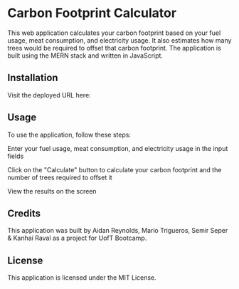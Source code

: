 # Carbon Footprint Calculator

This web application calculates your carbon footprint based on your fuel usage, meat consumption, and electricity usage. It also estimates how many trees would be required to offset that carbon footprint. The application is built using the MERN stack and written in JavaScript.

## Installation

Visit the deployed URL here:

## Usage

To use the application, follow these steps:

Enter your fuel usage, meat consumption, and electricity usage in the input fields

Click on the "Calculate" button to calculate your carbon footprint and the number of trees required to offset it

View the results on the screen

## Credits

This application was built by Aidan Reynolds, Mario Trigueros, Semir Seper & Kanhai Raval as a project for UofT Bootcamp.

## License

This application is licensed under the MIT License.
